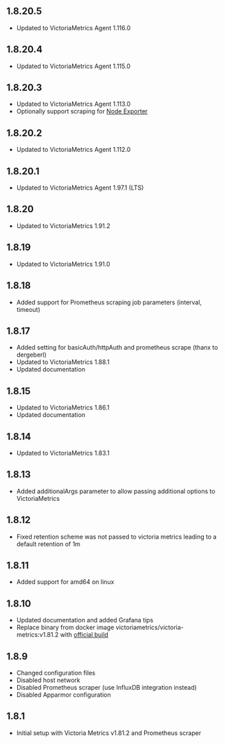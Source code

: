## 1.8.20.5

- Updated to VictoriaMetrics Agent 1.116.0

## 1.8.20.4

- Updated to VictoriaMetrics Agent 1.115.0

## 1.8.20.3

- Updated to VictoriaMetrics Agent 1.113.0
- Optionally support scraping for [Node Exporter](https://github.com/loganmarchione/hassos-addons/tree/main/prometheus_node_exporter)

## 1.8.20.2

- Updated to VictoriaMetrics Agent 1.112.0

## 1.8.20.1

- Updated to VictoriaMetrics Agent 1.97.1 (LTS)

## 1.8.20

- Updated to VictoriaMetrics 1.91.2

## 1.8.19

- Updated to VictoriaMetrics 1.91.0

## 1.8.18

- Added support for Prometheus scraping job parameters (interval, timeout)

## 1.8.17

- Added setting for basicAuth/httpAuth and prometheus scrape (thanx to dergeberl)
- Updated to VictoriaMetrics 1.88.1
- Updated documentation

## 1.8.15

- Updated to VictoriaMetrics 1.86.1
- Updated documentation

## 1.8.14

- Updated to VictoriaMetrics 1.83.1

## 1.8.13

- Added additionalArgs parameter to allow passing additional options to VictoriaMetrics

## 1.8.12

- Fixed retention scheme was not passed to victoria metrics leading to a default retention of 1m

## 1.8.11

- Added support for amd64 on linux

## 1.8.10

- Updated documentation and added Grafana tips
- Replace binary from docker image victoriametrics/victoria-metrics:v1.81.2 with [official build](https://github.com/VictoriaMetrics/VictoriaMetrics/releases/download/v1.81.2/victoria-metrics-linux-arm-v1.81.2.tar.gz)

## 1.8.9

- Changed configuration files
- Disabled host network
- Disabled Prometheus scraper (use InfluxDB integration instead)
- Disabled Apparmor configuration

## 1.8.1

- Initial setup with Victoria Metrics v1.81.2 and Prometheus scraper
